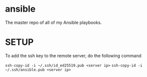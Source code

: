 # ansible

The master repo of all of my Ansible playbooks.

# SETUP

To add the ssh key to the remote server, do the following command

`ssh-copy-id -i ~/.ssh/id_ed25519.pub <server ip>`
`ssh-copy-id -i ~/.ssh/ansible.pub <server ip>`
